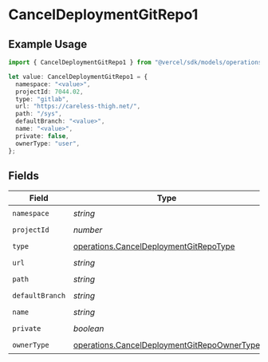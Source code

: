 # CancelDeploymentGitRepo1

## Example Usage

```typescript
import { CancelDeploymentGitRepo1 } from "@vercel/sdk/models/operations/canceldeployment.js";

let value: CancelDeploymentGitRepo1 = {
  namespace: "<value>",
  projectId: 7044.02,
  type: "gitlab",
  url: "https://careless-thigh.net/",
  path: "/sys",
  defaultBranch: "<value>",
  name: "<value>",
  private: false,
  ownerType: "user",
};
```

## Fields

| Field                                                                                                      | Type                                                                                                       | Required                                                                                                   | Description                                                                                                |
| ---------------------------------------------------------------------------------------------------------- | ---------------------------------------------------------------------------------------------------------- | ---------------------------------------------------------------------------------------------------------- | ---------------------------------------------------------------------------------------------------------- |
| `namespace`                                                                                                | *string*                                                                                                   | :heavy_check_mark:                                                                                         | N/A                                                                                                        |
| `projectId`                                                                                                | *number*                                                                                                   | :heavy_check_mark:                                                                                         | N/A                                                                                                        |
| `type`                                                                                                     | [operations.CancelDeploymentGitRepoType](../../models/operations/canceldeploymentgitrepotype.md)           | :heavy_check_mark:                                                                                         | N/A                                                                                                        |
| `url`                                                                                                      | *string*                                                                                                   | :heavy_check_mark:                                                                                         | N/A                                                                                                        |
| `path`                                                                                                     | *string*                                                                                                   | :heavy_check_mark:                                                                                         | N/A                                                                                                        |
| `defaultBranch`                                                                                            | *string*                                                                                                   | :heavy_check_mark:                                                                                         | N/A                                                                                                        |
| `name`                                                                                                     | *string*                                                                                                   | :heavy_check_mark:                                                                                         | N/A                                                                                                        |
| `private`                                                                                                  | *boolean*                                                                                                  | :heavy_check_mark:                                                                                         | N/A                                                                                                        |
| `ownerType`                                                                                                | [operations.CancelDeploymentGitRepoOwnerType](../../models/operations/canceldeploymentgitrepoownertype.md) | :heavy_check_mark:                                                                                         | N/A                                                                                                        |